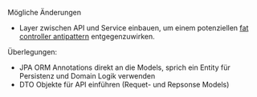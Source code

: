 Mögliche Änderungen
- Layer zwischen API und Service einbauen, um einem potenziellen [fat controller antipattern](https://github.com/user/repo/blob/branch/other_file.md) entgegenzuwirken.


Überlegungen:
- JPA ORM Annotations direkt an die Models, sprich ein Entity für Persistenz und Domain Logik verwenden
- DTO Objekte für API einführen (Requet- und Repsonse Models)